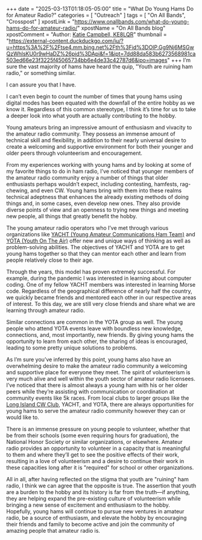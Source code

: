 +++
date = "2025-03-13T01:18:05-05:00"
title = "What Do Young Hams Do for Amateur Radio?"
categories = [ "Outreach" ]
tags = [ "On All Bands", "Crosspost" ]
xpostLink = "https://www.onallbands.com/what-do-young-hams-do-for-amateur-radio/"
xpostName = "On All Bands blog"
xpostComment = "Author: [Katie Campbell, KE8LQR](https://www.onallbands.com/author/katie-campbell-ke8lqr/)"
thumbnail = "https://external-content.duckduckgo.com/iu/?u=https%3A%2F%2Ftse4.mm.bing.net%2Fth%3Fid%3DOIP.Gg9Nj6MSGwQzWhlsKU0r9wHaDZ%26pid%3DApi&f=1&ipt=7dd88da583b6273568981ca503ed66e23f3225f45065734bb6e4de33c42787d6&ipo=images"
+++
I’m sure the vast majority of hams have heard the quip, "Youth are
ruining ham radio," or something similar.

I can assure you that I have.

I can’t even begin to count the number of times that young hams using
digital modes has been equated with the downfall of the entire hobby as
we know it. Regardless of this common stereotype, I think it’s time
for us to take a deeper look into what youth are actually contributing
to the hobby.
<!--more-->

Young amateurs bring an impressive amount of enthusiasm and vivacity to
the amateur radio community. They possess an immense amount of technical
skill and flexibility, in addition to their nearly universal desire to
create a welcoming and supportive environment for both their younger and
older peers through volunteerism and encouragement.

From my experiences working with young hams and by looking at some of my
favorite things to do in ham radio, I’ve noticed that younger members
of the amateur radio community enjoy a number of things that older
enthusiasts perhaps wouldn’t expect, including contesting, hamfests,
rag-chewing, and even CW. Young hams bring with them into these realms
technical adeptness that enhances the already existing methods of doing
things and, in some cases, even develop new ones. They also provide
diverse points of view and an openness to trying new things and meeting
new people, all things that greatly benefit the hobby.

The young amateur radio operators who I’ve met through various
organizations like [YACHT \(Young Amateur Communications Ham
Team\)][yacht] and [YOTA \(Youth On The Air\)][yota] offer new and
unique ways of thinking as well as problem-solving abilities. The
objectives of YACHT and YOTA are to get young hams together so that they
can mentor each other and learn from people relatively close to their
age.

Through the years, this model has proven extremely successful. For
example, during the pandemic I was interested in learning about computer
coding. One of my fellow YACHT members was interested in learning
Morse code. Regardless of the geographical difference of nearly half
the country, we quickly became friends and mentored each other in our
respective areas of interest. To this day, we are still very close
friends and share what we are learning through amateur radio.

Similar connections are common in the YOTA group as well. The young
people who attend YOTA events leave with boundless new knowledge,
connections, and, most importantly, new friends. By giving young hams
the opportunity to learn from each other, the sharing of ideas is
encouraged, leading to some pretty unique solutions to problems.

As I’m sure you’ve inferred by this point, young hams also have an
overwhelming desire to make the amateur radio community a welcoming and
supportive place for everyone they meet. The spirit of volunteerism
is very much alive and well within the youth sector of amateur radio
licensees. I’ve noticed that there is almost always a young ham with
his or her older peers while they’re assisting with communication or
coordination at community events like 5k races. From local clubs to
larger groups like the [Long Island CW Club][licw], YACHT, and YOTA,
there are always opportunities for young hams to serve the amateur radio
community however they can or would like to.

There is an immense pressure on young people to volunteer, whether
that be from their schools (some even requiring hours for graduation),
the National Honor Society or similar organizations, or elsewhere.
Amateur radio provides an opportunity to volunteer in a capacity that is
meaningful to them and where they’ll get to see the positive effects
of their work, resulting in a love of volunteerism and a desire to
continue their work in these capacities long after it is "required"
for school or other organizations.

All in all, after having reflected on the stigma that youth are
"ruining" ham radio, I think we can agree that the opposite is
true. The assertion that youth are a burden to the hobby and its
history is far from the truth—if anything, they are helping expand
the pre-existing culture of volunteerism while bringing a new sense
of excitement and enthusiasm to the hobby. Hopefully, young hams will
continue to pursue new ventures in amateur radio, be a source of
enthusiasm, and elevate the hobby by encouraging their friends and
family to become active and join the community of amazing people that
amateur radio is.

[licw]: https://longislandcwclub.org/
[yacht]: https://www.qsl.net/yacht/
[yota]: https://youthontheair.org/
